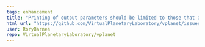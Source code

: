 ```yaml
---
tags: enhancement
title: "Printing of output parameters should be limited to those that are requested"
html_url: "https://github.com/VirtualPlanetaryLaboratory/vplanet/issues/149"
user: RoryBarnes
repo: VirtualPlanetaryLaboratory/vplanet
---
```


